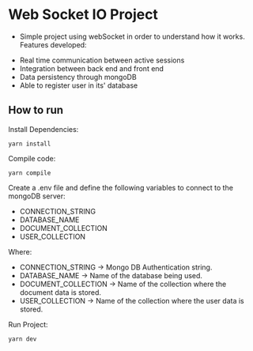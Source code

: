 # Web Socket IO Project

- Simple project using webSocket in order to understand how it works. Features developed:

* Real time communication between active sessions
* Integration between back end and front end
* Data persistency through mongoDB
* Able to register user in its' database

## How to run

Install Dependencies:

```
yarn install
```

Compile code:

```
yarn compile
```

Create a .env file and define the following variables to connect to the mongoDB server:

- CONNECTION_STRING
- DATABASE_NAME
- DOCUMENT_COLLECTION
- USER_COLLECTION

Where:

- CONNECTION_STRING -> Mongo DB Authentication string.
- DATABASE_NAME -> Name of the database being used.
- DOCUMENT_COLLECTION -> Name of the collection where the document data is stored.
- USER_COLLECTION -> Name of the collection where the user data is stored.

Run Project:

```
yarn dev
```
